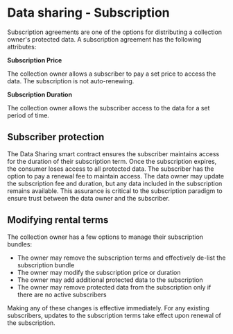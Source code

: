 # Data sharing - Subscription

Subscription agreements are one of the options for distributing
a collection owner's protected data. A subscription agreement has the
following attributes:

**Subscription Price**

The collection owner allows a subscriber to pay a set price to access
the data. The subscription is not auto-renewing.

**Subscription Duration**

The collection owner allows the subscriber access to the data for a
set period of time.

## Subscriber protection

The Data Sharing smart contract ensures the subscriber maintains 
access for the duration of their subscription term. 
Once the subscription expires, the consumer loses access to all 
protected data. The subscriber has the option to pay a renewal
fee to maintain access. The data owner may update the subscription
fee and duration, but any data included in the subscription
remains available. This assurance is critical to the subscription 
paradigm to ensure trust between the data owner and the subscriber.

## Modifying rental terms

The collection owner has a few options to manage their subscription
bundles:

* The owner may remove the subscription terms and effectively de-list
  the subscription bundle
* The owner may modify the subscription price or duration
* The owner may add additional protected data to the subscription
* The owner may remove protected data from the subscription only
if there are no active subscribers

Making any of these changes is effective immediately. For any existing
subscribers, updates to the subscription terms take effect upon
renewal of the subscription.